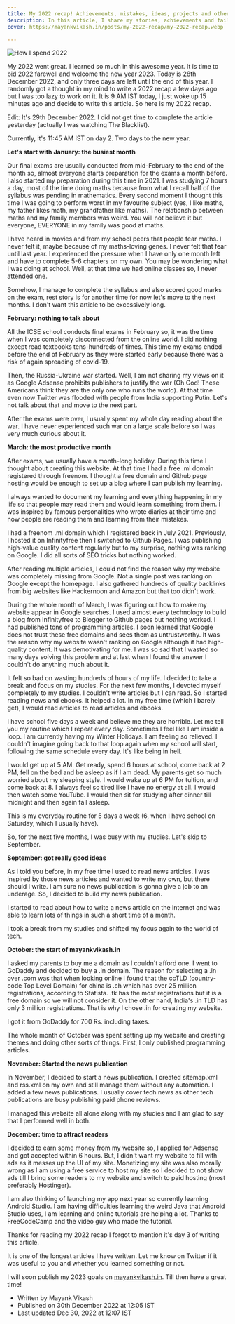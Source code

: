 ```yaml
---
title: My 2022 recap! Achievements, mistakes, ideas, projects and others
description: In this article, I share my stories, achievements and failures of 2022.
cover: https://mayankvikash.in/posts/my-2022-recap/my-2022-recap.webp

---
```

![How I spend 2022](https://mayankvikash.in/posts/my-2022-recap/my-2022-recap.webp)

My 2022 went great. I learned so much in this awesome year. It is time to bid 2022 farewell and welcome the new year 2023. Today is 28th December 2022, and only three days are left until the end of this year. I randomly got a thought in my mind to write a 2022 recap a few days ago but I was too lazy to work on it. It is 9 AM IST today, I just woke up 15 minutes ago and decide to write this article. So here is my 2022 recap.

Edit: It's 29th December 2022. I did not get time to complete the article yesterday (actually I was watching The Blacklist).

Currently, it's 11:45 AM IST on day 2. Two days to the new year.

**Let's start with January: the busiest month**

Our final exams are usually conducted from mid-February to the end of the month so, almost everyone starts preparation for the exams a month before. I also started my preparation during this time in 2021. I was studying 7 hours a day, most of the time doing maths because from what I recall half of the syllabus was pending in mathematics. Every second moment I thought this time I was going to perform worst in my favourite subject (yes, I like maths, my father likes math, my grandfather like maths). The relationship between maths and my family members was weird. You will not believe it but everyone, EVERYONE in my family was good at maths.

I have heard in movies and from my school peers that people fear maths. I never felt it, maybe because of my maths-loving genes. I never felt that fear until last year. I experienced the pressure when I have only one month left and have to complete 5-6 chapters on my own. You may be wondering what I was doing at school. Well, at that time we had online classes so, I never attended one.

Somehow, I manage to complete the syllabus and also scored good marks on the exam, rest story is for another time for now let's move to the next months. I don't want this article to be excessively long.

**February: nothing to talk about**

All the ICSE school conducts final exams in February so, it was the time when I was completely disconnected from the online world. I did nothing except read textbooks tens-hundreds of times. This time my exams ended before the end of February as they were started early because there was a risk of again spreading of covid-19.

Then, the Russia-Ukraine war started. Well, I am not sharing my views on it as Google Adsense prohibits publishers to justify the war (Oh God! These Americans think they are the only one who runs the world). At that time even now Twitter was flooded with people from India supporting Putin. Let's not talk about that and move to the next part.

After the exams were over, I usually spent my whole day reading about the war. I have never experienced such war on a large scale before so I was very much curious about it.

**March: the most productive month**

After exams, we usually have a month-long holiday. During this time I thought about creating this website. At that time I had a free .ml domain registered through freenom. I thought a free domain and Github page hosting would be enough to set up a blog where I can publish my learning.

I always wanted to document my learning and everything happening in my life so that people may read them and would learn something from them. I was inspired by famous personalities who wrote diaries at their time and now people are reading them and learning from their mistakes.

I had a freenom .ml domain which I registered back in July 2021. Previously, I hosted it on Infinityfree then I switched to Github Pages. I was publishing high-value quality content regularly but to my surprise, nothing was ranking on Google. I did all sorts of SEO tricks but nothing worked.

After reading multiple articles, I could not find the reason why my website was completely missing from Google. Not a single post was ranking on Google except the homepage. I also gathered hundreds of quality backlinks from big websites like Hackernoon and Amazon but that too didn't work.

During the whole month of March, I was figuring out how to make my website appear in Google searches. I used almost every technology to build a blog from Infinityfree to Blogger to Github pages but nothing worked. I had published tons of programming articles. I soon learned that Google does not trust these free domains and sees them as untrustworthy. It was the reason why my website wasn't ranking on Google although it had high-quality content. It was demotivating for me. I was so sad that I wasted so many days solving this problem and at last when I found the answer I couldn't do anything much about it.

It felt so bad on wasting hundreds of hours of my life. I decided to take a break and focus on my studies. For the next few months, I devoted myself completely to my studies. I couldn't write articles but I can read. So I started reading news and ebooks. It helped a lot. In my free time (which I barely get), I would read articles to read articles and ebooks.

I have school five days a week and believe me they are horrible. Let me tell you my routine which I repeat every day. Sometimes I feel like I am inside a loop. I am currently having my Winter Holidays. I am feeling so relieved. I couldn't imagine going back to that loop again when my school will start, following the same schedule every day. It's like being in hell.

I would get up at 5 AM. Get ready, spend 6 hours at school, come back at 2 PM, fell on the bed and be asleep as if I am dead. My parents get so much worried about my sleeping style. I would wake up at 6 PM for tuition, and come back at 8. I always feel so tired like I have no energy at all. I would then watch some YouTube. I would then sit for studying after dinner till midnight and then again fall asleep.

This is my everyday routine for 5 days a week (6, when I have school on Saturday, which I usually have).

So, for the next five months, I was busy with my studies. Let's skip to September.

**September: got really good ideas**

As I told you before, in my free time I used to read news articles. I was inspired by those news articles and wanted to write my own, but there should I write. I am sure no news publication is gonna give a job to an underage. So, I decided to build my news publication.

I started to read about how to write a news article on the Internet and was able to learn lots of things in such a short time of a month.

I took a break from my studies and shifted my focus again to the world of tech.

**October: the start of mayankvikash.in**

I asked my parents to buy me a domain as I couldn't afford one. I went to GoDaddy and decided to buy a .in domain. The reason for selecting a .in over .com was that when looking online I found that the ccTLD (country-code Top Level Domain) for china is .ch which has over 25 million registrations, according to Statista. .tk has the most registrations but it is a free domain so we will not consider it. On the other hand, India's .in TLD has only 3 million registrations. That is why I chose .in for creating my website.

I got it from GoDaddy for 700 Rs. including taxes.

The whole month of October was spent setting up my website and creating themes and doing other sorts of things. First, I only published programming articles.

**November: Started the news publication**

In November, I decided to start a news publication. I created sitemap.xml and rss.xml on my own and still manage them without any automation. I added a few news publications. I usually cover tech news as other tech publications are busy publishing paid phone reviews.

I managed this website all alone along with my studies and I am glad to say that I performed well in both.

**December: time to attract readers**

I decided to earn some money from my website so, I applied for Adsense and got accepted within 6 hours. But, I didn't want my website to fill with ads as it messes up the UI of my site. Monetizing my site was also morally wrong as I am using a free service to host my site so I decided to not show ads till I bring some readers to my website and switch to paid hosting (most preferably Hostinger).

I am also thinking of launching my app next year so currently learning Android Studio. I am having difficulties learning the weird Java that Android Studio uses, I am learning and online tutorials are helping a lot. Thanks to FreeCodeCamp and the video guy who made the tutorial.

Thanks for reading my 2022 recap I forgot to mention it's day 3 of writing this article.

It is one of the longest articles I have written. Let me know on Twitter if it was useful to you and whether you learned something or not.

I will soon publish my 2023 goals on [mayankvikash.in](https://mayankvikash.in/). Till then have a great time!

- Written by Mayank Vikash
- Published on 30th December 2022 at 12:05 IST
- Last updated Dec 30, 2022 at 12:07 IST
